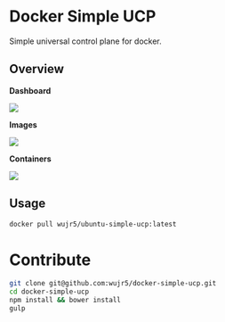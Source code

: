 # Docker Simple UCP

Simple universal control plane for docker.

## Overview

**Dashboard**

![](http://ww2.sinaimg.cn/large/ed796d65gw1f8wpwcsh7bj21kw0udtdp.jpg)

**Images**

![](http://ww2.sinaimg.cn/large/ed796d65gw1f8wpx3t17tj21kw0u97bq.jpg)

**Containers**

![](http://ww3.sinaimg.cn/large/ed796d65gw1f8wpxe5opcj21kw0u9jwn.jpg)

## Usage

```bash
docker pull wujr5/ubuntu-simple-ucp:latest
```

# Contribute

```bash
git clone git@github.com:wujr5/docker-simple-ucp.git
cd docker-simple-ucp
npm install && bower install
gulp
```
